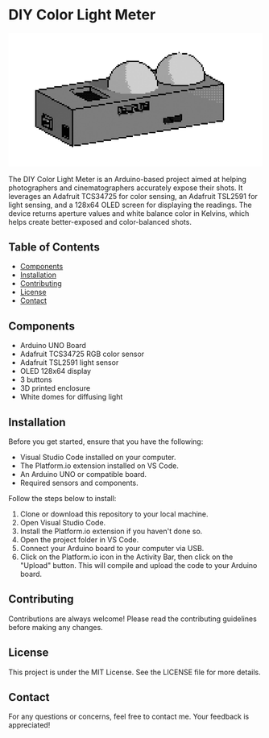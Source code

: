 # DIY Color Light Meter
![](https://github.com/kevinagnes/diycolorlightmeter/blob/master/Pictures/diycolorlightmeter_pixelart.gif)

The DIY Color Light Meter is an Arduino-based project aimed at helping photographers and cinematographers accurately expose their shots. It leverages an Adafruit TCS34725 for color sensing, an Adafruit TSL2591 for light sensing, and a 128x64 OLED screen for displaying the readings. The device returns aperture values and white balance color in Kelvins, which helps create better-exposed and color-balanced shots.

## Table of Contents

- [Components](#components)
- [Installation](#installation)
- [Contributing](#contributing)
- [License](#license)
- [Contact](#contact)

## Components

- Arduino UNO Board
- Adafruit TCS34725 RGB color sensor
- Adafruit TSL2591 light sensor
- OLED 128x64 display
- 3 buttons
- 3D printed enclosure
- White domes for diffusing light

## Installation

Before you get started, ensure that you have the following:

- Visual Studio Code installed on your computer.
- The Platform.io extension installed on VS Code.
- An Arduino UNO or compatible board.
- Required sensors and components.

Follow the steps below to install:

1. Clone or download this repository to your local machine.
2. Open Visual Studio Code.
3. Install the Platform.io extension if you haven't done so.
4. Open the project folder in VS Code.
5. Connect your Arduino board to your computer via USB.
6. Click on the Platform.io icon in the Activity Bar, then click on the "Upload" button. This will compile and upload the code to your Arduino board.

## Contributing

Contributions are always welcome! Please read the contributing guidelines before making any changes.

## License

This project is under the MIT License. See the LICENSE file for more details.

## Contact

For any questions or concerns, feel free to contact me. Your feedback is appreciated!
